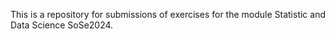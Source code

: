 This is a repository for submissions of exercises for the module Statistic and Data Science SoSe2024.
